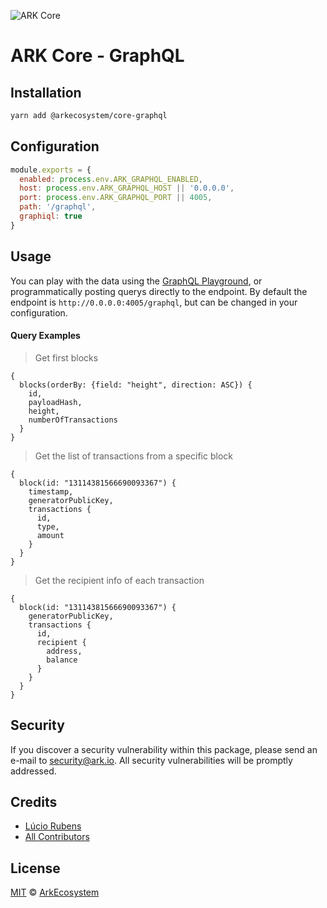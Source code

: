 ![ARK Core](https://i.imgur.com/1aP6F2o.png)

# ARK Core - GraphQL

## Installation

```bash
yarn add @arkecosystem/core-graphql
```

## Configuration

```js
module.exports = {
  enabled: process.env.ARK_GRAPHQL_ENABLED,
  host: process.env.ARK_GRAPHQL_HOST || '0.0.0.0',
  port: process.env.ARK_GRAPHQL_PORT || 4005,
  path: '/graphql',
  graphiql: true
}
```

## Usage

You can play with the data using the [GraphQL Playground](https://github.com/prisma/graphql-playground), or programmatically posting querys directly to the endpoint. By default the endpoint is `http://0.0.0.0:4005/graphql`, but can be changed in your configuration.

#### Query Examples

> Get first blocks
```gql
{
  blocks(orderBy: {field: "height", direction: ASC}) {
    id,
    payloadHash,
    height,
    numberOfTransactions
  }
}
```

> Get the list of transactions from a specific block

```gql
{
  block(id: "13114381566690093367") {
    timestamp,
    generatorPublicKey,
    transactions {
      id,
      type,
      amount
    }
  }
}
```

> Get the recipient info of each transaction

```gql
{
  block(id: "13114381566690093367") {
    generatorPublicKey,
    transactions {
      id,
      recipient {
        address,
        balance
      }
    }
  }
}
```

## Security

If you discover a security vulnerability within this package, please send an e-mail to security@ark.io. All security vulnerabilities will be promptly addressed.

## Credits

- [Lúcio Rubens](https://github.com/luciorubeens)
- [All Contributors](../../../../contributors)

## License

[MIT](LICENSE) © [ArkEcosystem](https://ark.io)
